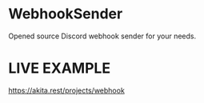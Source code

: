 # WebhookSender
Opened source Discord webhook sender for your needs.

# LIVE EXAMPLE
https://akita.rest/projects/webhook
